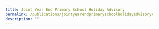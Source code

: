 ```yaml
---
title: Joint Year End Primary School Holiday Advisory
permalink: /publications/jointyearendprimaryschoolholidayadvisory/
description: ""
---
```

